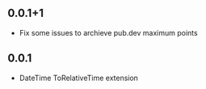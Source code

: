 ## 0.0.1+1

* Fix some issues to archieve pub.dev maximum points

## 0.0.1

* DateTime ToRelativeTime extension
